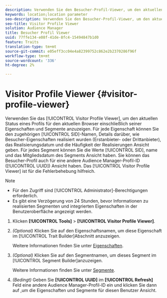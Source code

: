 ```yaml
---
description: Verwenden Sie den Besucher-Profil-Viewer, um den aktuellen Status eines Profils für den aktuellen Browser einschließlich seiner Eigenschaften und Segmente anzuzeigen. Für jede Eigenschaft können Sie die SID, den Namen, Details zur Realisierung der Besucher-Eigenschaften (Erstanbieter- oder Drittanbieter-Eigenschaften), das Realisierungsdatum und die Häufigkeit der Realisierungen Ansicht haben. Für jedes Segment können Sie die SID, den Namen und das Mitgliedsdatum des Segments Ansicht haben. Sie können das Besucher-Profil auch für eine andere Audience Manager-Profil-ID (UUID) Ansicht haben. Der Besucher Profil Viewer ist hilfreich bei der Fehlerbehebung.
keywords: location;location parameter
seo-description: Verwenden Sie den Besucher-Profil-Viewer, um den aktuellen Status eines Profils für den aktuellen Browser einschließlich seiner Eigenschaften und Segmente anzuzeigen. Für jede Eigenschaft können Sie die SID, den Namen, Details zur Realisierung der Besucher-Eigenschaften (Erstanbieter- oder Drittanbieter-Eigenschaften), das Realisierungsdatum und die Häufigkeit der Realisierungen Ansicht haben. Für jedes Segment können Sie die SID, den Namen und das Mitgliedsdatum des Segments Ansicht haben. Sie können das Besucher-Profil auch für eine andere Audience Manager-Profil-ID (UUID) Ansicht haben. Der Besucher Profil Viewer ist hilfreich bei der Fehlerbehebung.
seo-title: Visitor Profile Viewer
solution: Audience Manager
title: Besucher Profil Viewer
uuid: 77ffe134-e08f-41de-8fc4-15494847b1d0
feature: Traits
translation-type: tm+mt
source-git-commit: e05eff3cc04e4a82399752c862e2b2370286f96f
workflow-type: tm+mt
source-wordcount: '336'
ht-degree: 2%

---
```



# Visitor Profile Viewer {#visitor-profile-viewer}

Verwenden Sie das [!UICONTROL Visitor Profile Viewer], um den aktuellen Status eines Profils für den aktuellen Browser einschließlich seiner Eigenschaften und Segmente anzuzeigen. Für jede Eigenschaft können Sie den zugehörigen [!UICONTROL SID]-Namen, Details darüber, wie Besucher-Eigenschaften realisiert wurden (Erstanbieter- oder Drittanbieter), das Realisierungsdatum und die Häufigkeit der Realisierungen Ansicht geben. Für jedes Segment können Sie die Werte [!UICONTROL SID], name und das Mitgliedsdatum des Segments Ansicht haben. Sie können das Besucher-Profil auch für eine andere Audience Manager-Profil-ID ([!UICONTROL UUID]) Ansicht haben. Das [!UICONTROL Visitor Profile Viewer] ist für die Fehlerbehebung hilfreich.

>[!NOTE]
>
>* Für den Zugriff sind [!UICONTROL Administrator]-Berechtigungen erforderlich.
>* Es gibt eine Verzögerung von 24 Stunden, bevor Informationen zu realisierten Segmenten und integrierten Eigenschaften in der Benutzeroberfläche angezeigt werden.


<!-- 
Traits that are not part of a segment will not appear in the
<span class="wintitle"> Visitor Profile Viewer</span>.
-->

1. Klicken **[!UICONTROL Tools]** > **[!UICONTROL Visitor Profile Viewer]**.

1. *(Optional)* Klicken Sie auf den Eigenschaftsnamen, um diese Eigenschaft im  [!UICONTROL Trait Builder]Abschnitt anzuzeigen.

   Weitere Informationen finden Sie unter [Eigenschaften](../features/traits/trait-details-page.md).

1. *(Optional)* Klicken Sie auf den Segmentnamen, um dieses Segment im  [!UICONTROL Segment Builder]anzuzeigen.

   Weitere Informationen finden Sie unter [Segmente](../features/segments/segments-purpose.md).

1. *(Bedingt)* Geben Sie  **[!UICONTROL UUID]** im  **[!UICONTROL Refresh]** Feld eine andere Audience Manager-Profil-ID ein und klicken Sie dann auf ,um die Eigenschaften und Segmente für diesen Benutzer Ansicht.